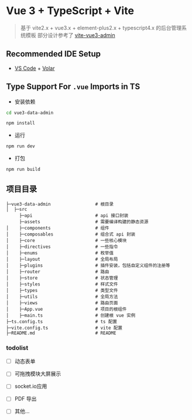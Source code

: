 # Vue 3 + TypeScript + Vite

> 基于 vite2.x + vue3.x + element-plus2.x + typescript4.x 的后台管理系统模板
> 部分设计参考了 [vite-vue3-admin](https://github.com/buqiyuan/vite-vue3-admin)

## Recommended IDE Setup

- [VS Code](https://code.visualstudio.com/) + [Volar](https://marketplace.visualstudio.com/items?itemName=johnsoncodehk.volar)

## Type Support For `.vue` Imports in TS

- 安装依赖

```bash
cd vue3-data-admin

npm install

```

- 运行

```bash
npm run dev
```

- 打包

```bash
npm run build
```

## 项目目录
```
├─vue3-data-admin                 # 根目录
│  ├─src
     ├─api                        # api 接口封装
     ├─assets                     # 需要编译构建的静态资源
│    ├─components                 # 组件
│    ├─composables                # 组合式 api 封装
│    ├─core                       # 一些核心模块
│    ├─directives                 # 一些指令
│    ├─enums                      # 枚举值
│    ├─layout                     # 全局布局
│    ├─plugins                    # 插件安装，包括自定义组件的注册等
│    ├─router                     # 路由
│    ├─store                      # 状态管理
│    ├─styles                     # 样式文件
│    ├─types                      # 类型文件
│    ├─utils                      # 全局方法
│    ├─views                      # 路由页面
│    ├─App.vue                    # 项目的根组件
│    ├─main.ts                    # 创建根 vue 实例
├─ts.config.ts                    # ts 配置
├─vite.config.ts                  # vite 配置
├─README.md                       # README
```

### todolist

- [ ] 动态表单
- [ ] 可拖拽模块大屏展示
- [ ] socket.io应用
- [ ] PDF 导出
- [ ] 其他...

